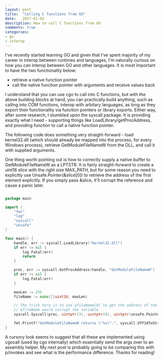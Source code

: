 ```yaml
---
layout: post
title:  "Calling C functions from GO"
date:   2017-01-03
description: How to call C functions from GO 
comments: true
categories:
- go
- interop
---
```

I've recently started learning GO and given that I've spent majority of my career in interop between runtimes and languages, I'm naturally curious on how you can interop between GO and other languages. It is most important to have the two functionality below:
* retrieve a native function pointer
* call the native function pointer with arguments and receive values back

I understand that you can use cgo to call into C functions, but with the above building blocks at hand, you can practically build anything, such as calling into COM functions, interop with arbitary languages, as long as they export their functionality via function pointers or library exports. Either way, after some research, I stumbled upon the syscall package. It is providing exactly what I need - supporting things like LoadLibrary/getProcAddress, and providing function to call a native function pointer.

The following code does something very straight-forward - load kernel32.dll (which should already be mapped into the process, for every Windows process), retrieve GetModuleFileNameW from the DLL, and call it with supplied arguments.
 
One thing worth pointing out is how to correctly supply a native buffer to GetModuleFileNameW as a LPTSTR. It is fairly straight-forward to create a uint16 slice with the right size MAX_PATH, but for some reason you need to explicitly use Unsafe.Pointer(&slice[0]) to retrieve the address of the first element explicitly. If you simply pass &slice, it'll corrupt the reference and cause a panic later.

```go

package main

import (
	"fmt"
	"log"
	"syscall"
	"unsafe"
)

func main() {
	handle, err := syscall.LoadLibrary("kernel32.dll")
	if err != nil {
		log.Fatal(err)
		return
	}

	proc, err := syscall.GetProcAddress(handle, "GetModuleFileNameW")
	if err != nil {
		log.Fatal(err)
	}

	maxLen := 255
	fileName := make([]uint16, maxLen)

	// The trick here is to use &fileName[0] to get the address of the first element
	// &fileName would corrupt the variable
	syscall.Syscall(proc, uintptr(3), uintptr(0), uintptr(unsafe.Pointer(&fileName[0])), uintptr(len(fileName)))

	fmt.Printf("GetModuleFileNameW returns \"%v\".", syscall.UTF16ToString(fileName))
}
```

A cursory look seems to suggest that all these are implemented using cgocall (used by cgo internally) which essentially send the args over to an assembly helper. My next post is probably going to be comparing this with p/invokes and see what is the performance difference. Thanks for reading!

